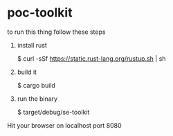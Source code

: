 # poc-toolkit

to run this thing follow these steps


1) install rust

    $ curl -sSf https://static.rust-lang.org/rustup.sh | sh

2) build it

    $ cargo build

3) run the binary

   $ target/debug/se-toolkit
   
Hit your browser on localhost port 8080 
